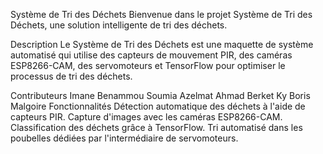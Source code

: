 Système de Tri des Déchets
Bienvenue dans le projet Système de Tri des Déchets, une solution intelligente de tri des déchets.

Description
Le Système de Tri des Déchets est une maquette de système automatisé qui utilise des capteurs de mouvement PIR, des caméras ESP8266-CAM, des servomoteurs et TensorFlow pour optimiser le processus de tri des déchets.

Contributeurs
Imane Benammou
Soumia Azelmat
Ahmad Berket
Ky Boris Malgoire
Fonctionnalités
Détection automatique des déchets à l'aide de capteurs PIR.
Capture d'images avec les caméras ESP8266-CAM.
Classification des déchets grâce à TensorFlow.
Tri automatisé dans les poubelles dédiées par l'intermédiaire de servomoteurs.
